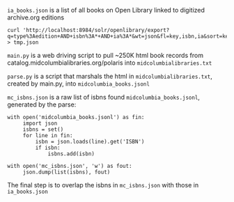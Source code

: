 `ia_books.json` is a list of all books on Open Library linked to digitized archive.org editions

```
curl 'http://localhost:8984/solr/openlibrary/export?q=type%3Aedition+AND+isbn%3A*+AND+ia%3A*&wt=json&fl=key,isbn,ia&sort=key+asc' > tmp.json
```

`main.py` is a web driving script to pull ~250K html book records from catalog.midcolumbialibraries.org/polaris into `midcolumbialibraries.txt`

`parse.py` is a script that marshals the html in `midcolumbialibraries.txt`, created by main.py, into `midcolumbia_books.jsonl`

`mc_isbns.json` is a raw list of isbns found `midcolumbia_books.jsonl`, generated by the parse:

```
with open('midcolumbia_books.jsonl') as fin:
     import json
     isbns = set()
     for line in fin:
         isbn = json.loads(line).get('ISBN')
         if isbn:
             isbns.add(isbn)

with open('mc_isbns.json', 'w') as fout:
     json.dump(list(isbns), fout)
```

The final step is to overlap the isbns in `mc_isbns.json` with those in `ia_books.json`